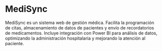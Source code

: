 # MediSync
MediSync es un sistema web de gestión médica. Facilita la programación de citas, almacenamiento de datos de pacientes y envío de recordatorios de medicamentos. Incluye integración con Power BI para análisis de datos, optimizando la administración hospitalaria y mejorando la atención al paciente.
